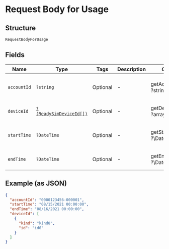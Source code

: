 
# Request Body for Usage

## Structure

`RequestBodyForUsage`

## Fields

| Name | Type | Tags | Description | Getter | Setter |
|  --- | --- | --- | --- | --- | --- |
| `accountId` | `?string` | Optional | - | getAccountId(): ?string | setAccountId(?string accountId): void |
| `deviceId` | [`?(ReadySimDeviceId[])`](../../doc/models/ready-sim-device-id.md) | Optional | - | getDeviceId(): ?array | setDeviceId(?array deviceId): void |
| `startTime` | `?DateTime` | Optional | - | getStartTime(): ?\DateTime | setStartTime(?\DateTime startTime): void |
| `endTime` | `?DateTime` | Optional | - | getEndTime(): ?\DateTime | setEndTime(?\DateTime endTime): void |

## Example (as JSON)

```json
{
  "accountId": "0000123456-000001",
  "startTime": "08/15/2021 00:00:00",
  "endTime": "08/16/2021 00:00:00",
  "deviceId": [
    {
      "kind": "kind8",
      "id": "id0"
    }
  ]
}
```

